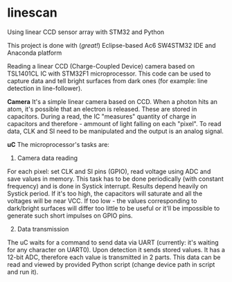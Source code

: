 # linescan
Using linear CCD sensor array with STM32 and Python

This project is done with (*great!*) Eclipse-based Ac6 SW4STM32 IDE and Anaconda platform

Reading a linear CCD (Charge-Coupled Device) camera based on TSL1401CL IC with STM32F1 microprocessor.
This code can be used to capture data and tell bright surfaces from dark ones (for example: line detection in line-follower).

**Camera**
It's a simple linear camera based on CCD. When a photon hits an atom, it's possible that an electron is released. These are stored in capacitors. During a read, the IC "measures" quantity of charge in capacitors and therefore - ammount of light falling on each "pixel". To read data, CLK and SI need to be manipulated and the output is an analog signal.

**uC**
The microprocessor's tasks are:

1. Camera data reading

For each pixel: set CLK and SI pins (GPIO), read voltage using ADC and save values in memory.
This task has to be done periodically (with constant frequency) and is done in Systick interrupt.
Results depend heavily on Systick period. If it's too high, the capacitors will saturate and all the voltages will be near VCC. If too low - the values corresponding to dark/bright surfaces will differ too little to be useful or it'll be impossible to generate such short impulses on GPIO pins.

2. Data transmission

The uC waits for a command to send data via UART (currently: it's waiting for any character on UART0). Upon detection it sends stored values. It has a 12-bit ADC, therefore each value is transmitted in 2 parts. This data can be read and viewed by provided Python script (change device path in script and run it).
